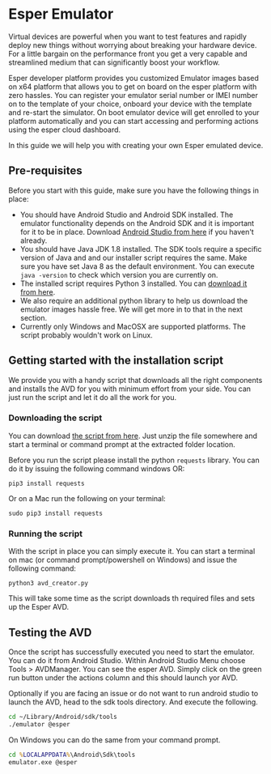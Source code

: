 # Esper Emulator

Virtual devices are powerful when you want to test features and rapidly deploy new things without worrying about breaking your hardware device. For a little bargain on the performance front you get a very capable and streamlined medium that can significantly boost your workflow.

Esper developer platform provides you customized Emulator images based on x64 platform that allows you to get on board on the esper platform with zero hassles. You can register your emulator serial number or IMEI number on to the template of your choice, onboard your device with the template and re-start the simulator. On boot emulator device will get enrolled to your platform automatically and you can start accessing and performing actions using the esper cloud dashboard.

In this guide we will help you with creating your own Esper emulated device.

## Pre-requisites

Before you start with this guide, make sure you have the following things in place:

- You should have Android Studio and Android SDK installed. The emulator functionality depends on the Android SDK and it is important for it to be in place. Download [Android Studio from here](https://developer.android.com/studio#downloads) if you haven't already.
- You should have Java JDK 1.8 installed. The SDK tools require a specific version of Java and and our installer script requires the same. Make sure you have set Java 8 as the default environment. You can execute ```java -version``` to check which version you are currently on.
- The installed script requires Python 3 installed. You can [download it from here](https://www.python.org/downloads/).
- We also require an additional python library to help us download the emulator images hassle free. We will get more in to that in the next section.
- Currently only Windows and MacOSX are supported platforms. The script probably wouldn't work on Linux.

## Getting started with the installation script

We provide you with a handy script that downloads all the right components and installs the AVD for you with minimum effort from your side. You can just run the script and let it do all the work for you.

### Downloading the script

You can download [the script from here](https://downloads.esper.io/avd_creator.zip). Just unzip the file somewhere and start a terminal or command prompt at the extracted folder location.

Before you run the script please install the python ```requests``` library. You can do it by issuing the following command windows OR:

```pip3 install requests```

Or on a Mac run the following on your terminal:

```sudo pip3 install requests```

### Running the script

With the script in place you can simply execute it. You can start a terminal on mac (or command prompt/powershell on Windows) and issue the following command:

```python3 avd_creator.py```

This will take some time as the script downloads th required files and sets up the Esper AVD.

## Testing the AVD

Once the script has successfully executed you need to start the emulator. You can do it from Android Studio. Within Android Studio Menu choose Tools > AVDManager. You can see the esper AVD. Simply click on the green run button under the actions column and this should launch yor AVD.

Optionally if you are facing an issue or do not want to run android studio to launch the AVD, head to the sdk tools directory. And execute the following.

```bash
cd ~/Library/Android/sdk/tools
./emulator @esper
```

On Windows you can do the same from your command prompt.

```cmd
cd %LOCALAPPDATA%\Android\Sdk\tools
emulator.exe @esper
```
